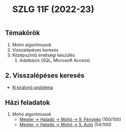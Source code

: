 <div id="user-content-toc">
  <ul>
    <summary><h1 style="display: inline-block;">SZLG 11F (2022-23)</h1></summary>
  </ul>
</div>

## Témakörök
1. Mohó algoritmusok
2. Visszalépéses keresés
3. Középszintű érettségi készülés
    1. Adatbázis (SQL, Microsoft Access)

## 2. Visszalépéses keresés
- [N királynő probléma](megoldasok/2_visszalepeses_kereses/n_kiralyno_problema/backtrack_nkiralyno.cs)

## Házi feladatok
1. Mohó algoritmusok
     - [Mester -> Haladó -> Mohó -> 9. Fénykép](https://github.com/njavor/SZLG11F/blob/main/megoldasok/hazi/moho_09_fenykep/moho_foto.cpp) (100/100)
     - [Mester -> Haladó -> Mohó -> 5. Autó](https://github.com/njavor/SZLG11F/blob/main/megoldasok/hazi/moho_05_auto/moho_auto.cpp) (54/100)
